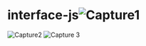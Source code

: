 # interface-js![Capture1](https://github.com/youessah/interface-js/assets/154470391/39ae964b-fbff-42e2-bb31-5280d617b54a)
![Capture2](https://github.com/youessah/interface-js/assets/154470391/92e74d66-60f3-4420-8250-d2120db882d1)
![Capture 3](https://github.com/youessah/interface-js/assets/154470391/7688c1b0-8450-4b20-afc0-6faa7864b778)
